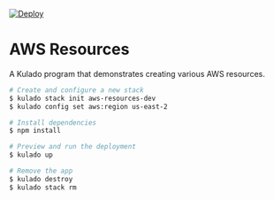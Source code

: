 [![Deploy](https://get.kulado.com/new/button.svg)](https://app.kulado.com/new)

# AWS Resources

A Kulado program that demonstrates creating various AWS resources.

```bash
# Create and configure a new stack
$ kulado stack init aws-resources-dev
$ kulado config set aws:region us-east-2

# Install dependencies
$ npm install

# Preview and run the deployment
$ kulado up

# Remove the app
$ kulado destroy
$ kulado stack rm
```
